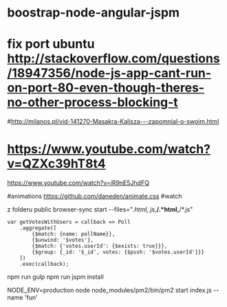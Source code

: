# boostrap-node-angular-jspm 
# fix port ubuntu http://stackoverflow.com/questions/18947356/node-js-app-cant-run-on-port-80-even-though-theres-no-other-process-blocking-t

#http://milanos.pl/vid-141270-Masakra-Kalisza---zapomnial-o-swoim.html
# https://www.youtube.com/watch?v=QZXc39hT8t4
https://www.youtube.com/watch?v=iR9nE5JhdFQ

#animations 
https://github.com/daneden/animate.css
#watch

z folderu public
browser-sync start --files="*.html,*.js,**/.*html,**/*.js"


	var getVotesWithUsers = callback => Poll
		.aggregate([
			{$match: {name: pollName}},
			{$unwind: '$votes'},
			{$match: {'votes.userId': {$exists: true}}},
			{$group: {_id: '$_id', votes: {$push: '$votes.userId'}}}
		])
		.exec(callback);
		
		
		
npm run gulp 
npm run jspm install

 NODE_ENV=production node node_modules/pm2/bin/pm2 start index.js --name 'fun' 

